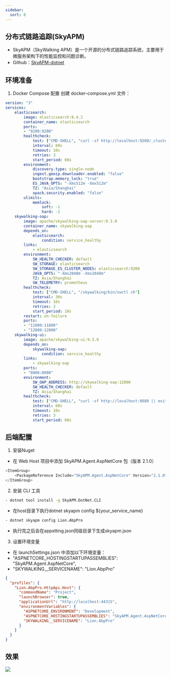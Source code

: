 ```yaml
---
sidebar:
  sort: 8
---
```


## 分布式链路追踪(SkyAPM)
- SkyAPM（SkyWalking APM）是一个开源的分布式链路追踪系统，主要用于微服务架构下的性能监控和问题诊断。
- Github：[SkyAPM-dotnet](https://github.com/SkyAPM/SkyAPM-dotnet)

## 环境准备
1. Docker Compose 配置
创建 docker-compose.yml 文件：

```yml
version: "3"
services:
    elasticsearch:
        image: elasticsearch:8.4.2
        container_name: elasticsearch
        ports:
        - "9200:9200"
        healthcheck:
            test: ["CMD-SHELL", "curl -sf http://localhost:9200/_cluster/health || exit 1"]
            interval: 60s
            timeout: 10s
            retries: 3
            start_period: 60s
        environment:
            discovery.type: single-node
            ingest.geoip.downloader.enabled: "false"
            bootstrap.memory_lock: "true"
            ES_JAVA_OPTS: "-Xms512m -Xmx512m"
            TZ: "Asia/Shanghai"
            xpack.security.enabled: "false"
        ulimits:
            memlock:
                soft: -1
                hard: -1
    skywalking-oap:
        image: apache/skywalking-oap-server:9.3.0
        container_name: skywalking-oap
        depends_on:
            elasticsearch:
                condition: service_healthy
        links:
            - elasticsearch
        environment:
            SW_HEALTH_CHECKER: default
            SW_STORAGE: elasticsearch
            SW_STORAGE_ES_CLUSTER_NODES: elasticsearch:9200
            JAVA_OPTS: "-Xms2048m -Xmx2048m"
            TZ: Asia/Shanghai
            SW_TELEMETRY: prometheus
        healthcheck:
            test: ["CMD-SHELL", "/skywalking/bin/swctl ch"]
            interval: 30s
            timeout: 10s
            retries: 3
            start_period: 10s
        restart: on-failure
        ports:
        - "11800:11800"
        - "12800:12800"
    skywalking-ui:
        image: apache/skywalking-ui:9.3.0
        depends_on:
            skywalking-oap:
                condition: service_healthy
        links:
            - skywalking-oap
        ports:
        - "8080:8080"
        environment:
            SW_OAP_ADDRESS: http://skywalking-oap:12800
            SW_HEALTH_CHECKER: default
            TZ: Asia/Shanghai
        healthcheck:
            test: ["CMD-SHELL", "curl -sf http://localhost:8080 || exit 1"]
            interval: 60s
            timeout: 10s
            retries: 3
            start_period: 60s

```

## 后端配置

1. 安装Nuget
- 在 Web Host 项目中添加 SkyAPM.Agent.AspNetCore 包（版本 2.1.0）

```csharp
<ItemGroup>
    <PackageReference Include="SkyAPM.Agent.AspNetCore" Version="2.1.0" />
</ItemGroup>
```    
2. 安装 CLI 工具
```bash
- dotnet tool install -g SkyAPM.DotNet.CLI
```

- 在host目录下执行dotnet skyapm config ${your_service_name} 
```bash
- dotnet skyapm config Lion.AbpPro
```

- 执行完之后会在appstting.json同级目录下生成skyapm.json

3. 设置环境变量
- 在 launchSettings.json 中添加以下环境变量：
- "ASPNETCORE_HOSTINGSTARTUPASSEMBLIES": "SkyAPM.Agent.AspNetCore",
- "SKYWALKING__SERVICENAME": "Lion.AbpPro"
```json
{
  "profiles": {
    "Lion.AbpPro.HttpApi.Host": {
      "commandName": "Project",
      "launchBrowser": true,
      "applicationUrl": "http://localhost:44315",
      "environmentVariables": {
        "ASPNETCORE_ENVIRONMENT": "Development",
        "ASPNETCORE_HOSTINGSTARTUPASSEMBLIES": "SkyAPM.Agent.AspNetCore",
        "SKYWALKING__SERVICENAME": "Lion.AbpPro"
      }
    }
  }
}
```
## 效果
![](https://lion-foods.oss-cn-beijing.aliyuncs.com/vben5/skyapm.png)
